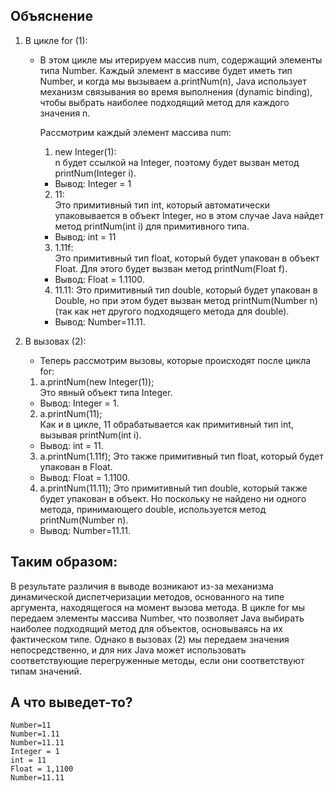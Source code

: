 ## Объяснение

1. В цикле for (1):
    * В этом цикле мы итерируем массив num, содержащий элементы типа Number. Каждый элемент в массиве будет иметь тип Number, и когда мы вызываем a.printNum(n), Java использует механизм связывания во время выполнения (dynamic binding), чтобы выбрать наиболее подходящий метод для каждого значения n.

        Рассмотрим каждый элемент массива num:

        1. new Integer(1):  
        n будет ссылкой на Integer, поэтому будет вызван метод printNum(Integer i).
        * Вывод: Integer = 1

        2. 11:  
        Это примитивный тип int, который автоматически упаковывается в объект Integer, но в этом случае Java найдет метод printNum(int i) для примитивного типа.
        * Вывод: int = 11

        3. 1.11f:  
        Это примитивный тип float, который будет упакован в объект Float. Для этого будет вызван метод printNum(Float f).
        * Вывод: Float = 1.1100.

        4. 11.11:
        Это примитивный тип double, который будет упакован в Double, но при этом будет вызван метод printNum(Number n) (так как нет другого подходящего метода для double).
        * Вывод: Number=11.11.

2. В вызовах (2):
    * Теперь рассмотрим вызовы, которые происходят после цикла for:

    1. a.printNum(new Integer(1));  
    Это явный объект типа Integer.
    * Вывод: Integer = 1.

    2. a.printNum(11);  
    Как и в цикле, 11 обрабатывается как примитивный тип int, вызывая printNum(int i).
    * Вывод: int = 11.
    
    3. a.printNum(1.11f);
    Это также примитивный тип float, который будет упакован в Float.
    * Вывод: Float = 1.1100.

    4. a.printNum(11.11);
    Это примитивный тип double, который также будет упакован в объект. Но поскольку не найдено ни одного метода, принимающего double, используется метод printNum(Number n).
    * Вывод: Number=11.11.


## Таким образом:  
В результате различия в выводе возникают из-за механизма динамической диспетчеризации методов, основанного на типе аргумента, находящегося на момент вызова метода. В цикле for мы передаем элементы массива Number, что позволяет Java выбирать наиболее подходящий метод для объектов, основываясь на их фактическом типе. Однако в вызовах (2) мы передаем значения непосредственно, и для них Java может использовать соответствующие перегруженные методы, если они соответствуют типам значений.

## А что выведет-то?

```
Number=11
Number=1.11
Number=11.11
Integer = 1
int = 11
Float = 1,1100
Number=11.11
```
